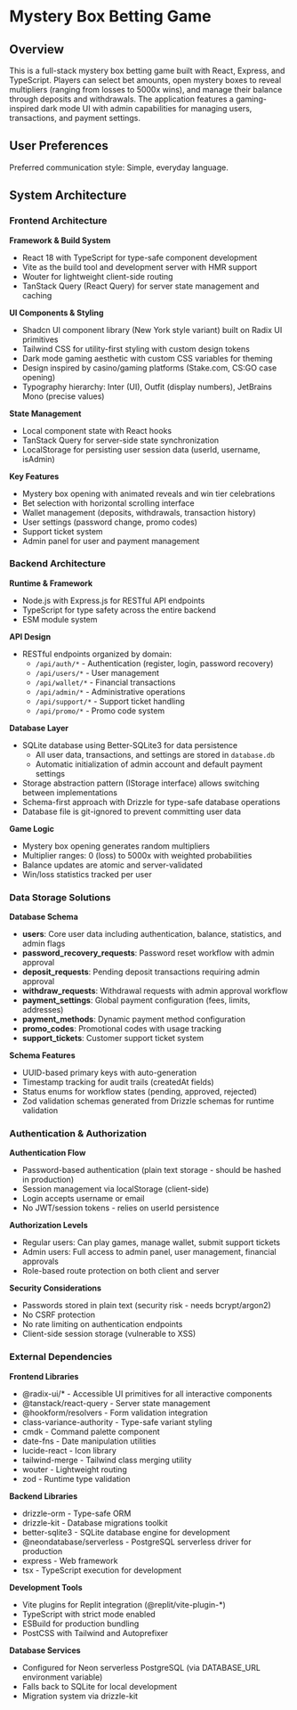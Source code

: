 # Mystery Box Betting Game

## Overview

This is a full-stack mystery box betting game built with React, Express, and TypeScript. Players can select bet amounts, open mystery boxes to reveal multipliers (ranging from losses to 5000x wins), and manage their balance through deposits and withdrawals. The application features a gaming-inspired dark mode UI with admin capabilities for managing users, transactions, and payment settings.

## User Preferences

Preferred communication style: Simple, everyday language.

## System Architecture

### Frontend Architecture

**Framework & Build System**
- React 18 with TypeScript for type-safe component development
- Vite as the build tool and development server with HMR support
- Wouter for lightweight client-side routing
- TanStack Query (React Query) for server state management and caching

**UI Components & Styling**
- Shadcn UI component library (New York style variant) built on Radix UI primitives
- Tailwind CSS for utility-first styling with custom design tokens
- Dark mode gaming aesthetic with custom CSS variables for theming
- Design inspired by casino/gaming platforms (Stake.com, CS:GO case opening)
- Typography hierarchy: Inter (UI), Outfit (display numbers), JetBrains Mono (precise values)

**State Management**
- Local component state with React hooks
- TanStack Query for server-side state synchronization
- LocalStorage for persisting user session data (userId, username, isAdmin)

**Key Features**
- Mystery box opening with animated reveals and win tier celebrations
- Bet selection with horizontal scrolling interface
- Wallet management (deposits, withdrawals, transaction history)
- User settings (password change, promo codes)
- Support ticket system
- Admin panel for user and payment management

### Backend Architecture

**Runtime & Framework**
- Node.js with Express.js for RESTful API endpoints
- TypeScript for type safety across the entire backend
- ESM module system

**API Design**
- RESTful endpoints organized by domain:
  - `/api/auth/*` - Authentication (register, login, password recovery)
  - `/api/users/*` - User management
  - `/api/wallet/*` - Financial transactions
  - `/api/admin/*` - Administrative operations
  - `/api/support/*` - Support ticket handling
  - `/api/promo/*` - Promo code system

**Database Layer**
- SQLite database using Better-SQLite3 for data persistence
  - All user data, transactions, and settings are stored in `database.db`
  - Automatic initialization of admin account and default payment settings
- Storage abstraction pattern (IStorage interface) allows switching between implementations
- Schema-first approach with Drizzle for type-safe database operations
- Database file is git-ignored to prevent committing user data

**Game Logic**
- Mystery box opening generates random multipliers
- Multiplier ranges: 0 (loss) to 5000x with weighted probabilities
- Balance updates are atomic and server-validated
- Win/loss statistics tracked per user

### Data Storage Solutions

**Database Schema**
- **users**: Core user data including authentication, balance, statistics, and admin flags
- **password_recovery_requests**: Password reset workflow with admin approval
- **deposit_requests**: Pending deposit transactions requiring admin approval
- **withdraw_requests**: Withdrawal requests with admin approval workflow
- **payment_settings**: Global payment configuration (fees, limits, addresses)
- **payment_methods**: Dynamic payment method configuration
- **promo_codes**: Promotional codes with usage tracking
- **support_tickets**: Customer support ticket system

**Schema Features**
- UUID-based primary keys with auto-generation
- Timestamp tracking for audit trails (createdAt fields)
- Status enums for workflow states (pending, approved, rejected)
- Zod validation schemas generated from Drizzle schemas for runtime validation

### Authentication & Authorization

**Authentication Flow**
- Password-based authentication (plain text storage - should be hashed in production)
- Session management via localStorage (client-side)
- Login accepts username or email
- No JWT/session tokens - relies on userId persistence

**Authorization Levels**
- Regular users: Can play games, manage wallet, submit support tickets
- Admin users: Full access to admin panel, user management, financial approvals
- Role-based route protection on both client and server

**Security Considerations**
- Passwords stored in plain text (security risk - needs bcrypt/argon2)
- No CSRF protection
- No rate limiting on authentication endpoints
- Client-side session storage (vulnerable to XSS)

### External Dependencies

**Frontend Libraries**
- @radix-ui/* - Accessible UI primitives for all interactive components
- @tanstack/react-query - Server state management
- @hookform/resolvers - Form validation integration
- class-variance-authority - Type-safe variant styling
- cmdk - Command palette component
- date-fns - Date manipulation utilities
- lucide-react - Icon library
- tailwind-merge - Tailwind class merging utility
- wouter - Lightweight routing
- zod - Runtime type validation

**Backend Libraries**
- drizzle-orm - Type-safe ORM
- drizzle-kit - Database migrations toolkit
- better-sqlite3 - SQLite database engine for development
- @neondatabase/serverless - PostgreSQL serverless driver for production
- express - Web framework
- tsx - TypeScript execution for development

**Development Tools**
- Vite plugins for Replit integration (@replit/vite-plugin-*)
- TypeScript with strict mode enabled
- ESBuild for production bundling
- PostCSS with Tailwind and Autoprefixer

**Database Services**
- Configured for Neon serverless PostgreSQL (via DATABASE_URL environment variable)
- Falls back to SQLite for local development
- Migration system via drizzle-kit
